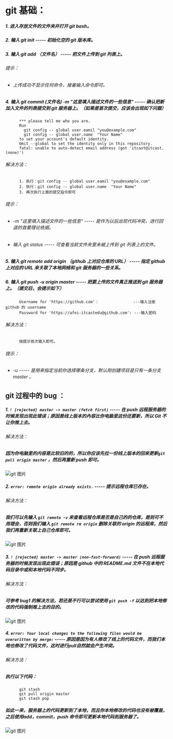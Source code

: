 # git 基础：
##### 1. 进入存放文件的文件夹并打开 git bash。
##### 2. 输入 git init ----- 初始化空的 git 版本库。
##### 3. 输入 git add （文件名） ----- 把文件上传到 git 列表上。
###### 提示：
* ###### 上传成功不显示任何命令，接着输入命令即可。
##### 4. 输入 git commit (文件名) -m "这里填入描述文件的一些信息" ----- 确认把新加入文件的列表提交到 git 服务器上。（如果是首次提交，应该会出现如下问题）
```
      *** please tell me who you are.
      Run
        git config -- global user.eamil "you@example.com"
        git config -- global user.name  "Your Name"
      to set your account's default identity.
      Omit --global to set the identity only in this repository.
      fatal: unable to auto-detect email address (got 'itcast@itcast.(none)')
```
###### 解决方法：
```
      1. 执行：git config -- global user.eamil "you@example.com"
      2. 执行：git config -- global user.name  "Your Name"
      3. 再次执行上面的提交指令即可
```
###### 提示：
* ###### -m "这里填入描述文件的一些信息" ----- 是作为以后出现代码冲突，进行回退的首要理论依据。
* ###### 输入 git status ----- 可查看当前文件夹里未被上传到 git 列表上的文件。
##### 5. 输入 git remote add origin （github 上对应仓库的 URL） ----- 指定 github 上对应的 URL 来关联了本地网络和 git 服务器的一些关系。
##### 6. 输入 git push -u origin master ----- 把要上传的文件真正推送到 git 服务器上。（提交后，会提示如下）
```
      Username for 'https://github.com'：               ---输入注册 github 的 username
      Password for 'https://afei-itcastedu@github.com': ---输入密码
```
###### 解决方法：
```
      按提示依次输入即可。
```       
###### 提示：
* ###### -u ----- 是用来指定当前你选择哪条分支，默认刚创建项目是只有一条分支 master 。

## git 过程中的 bug ：
##### 1. ```! [rejected] master -> master (fetch first)``` ----- 在 push 远程服务器的时候发现出现此错误；原因是线上版本的內容比你电脑里这份还要新，所以 Git 不让你推上去。 
###### 解决方法：
##### 因为你电脑里的内容是比较旧的的，所以你应该先拉一份线上版本的回來更新```git pull origin master``` ，然后再重新 push 即可。
![git 图片](https://github.com/JackyST0/Markdown/blob/master/bug%201.png)
##### 2. ```error: remote origin already exists.``` ----- 提示远程仓库已存在。
###### 解决方法：
##### 我们可以先输入 ```git remote -v``` 来查看远程仓库是否是自己的的仓库，是则可不用理会，否则我们输入 ```git remote rm origin``` 删除关联的 origin 的远程库，然后我们再重新关联上自己仓库即可。
![git 图片](https://github.com/JackyST0/Markdown/blob/master/bug%202.png)
##### 3. ```! [rejected] master -> master (non-fast-forward)``` ----- 在 push 远程服务器的时候发现出现此错误；原因是 github 中的 README.md 文件不在本地代码目录中或和本地代码不同步。
###### 解决方法：
##### 可参考 bug1 的解决方法，若还是不行可以尝试使用 ```git push -f``` 以达到把本地修改的代码强制推上去的目的。
![git 图片](https://github.com/JackyST0/Markdown/blob/master/bug%203%20.png)
##### 4. ```error: Your local changes to the following files would be overwritten by merge:``` ----- 原因是因为有人修改了线上的代码文件，而我们本地也修改了代码文件，这时进行pull自然就会产生冲突。
###### 解决方法：
##### 执行以下代码：
```
      git stash
      git pull origin master
      git stash pop
```
##### 如此一来，服务器上的代码更新到了本地，而且你本地修改的代码也没有被覆盖，之后使用add，commit，push 命令即可更新本地代码到服务器了。
![git 图片](https://github.com/JackyST0/Markdown/blob/master/bug%204.png)




